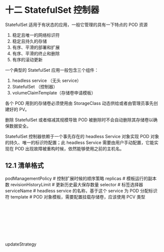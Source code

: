 
十二 StatefulSet 控制器
=======================

StatefulSet 适用于有状态的应用，一般它管理的具有一下特点的 POD 资源

1. 稳定且唯一的网络标识符
2. 稳定且持久的存储
3. 有序、平滑的部署和扩展
4. 有序、平滑的终止和删除
5. 有序的滚动更新

一个典型的 StatefulSet 应用一般包含三个组件：

1. headless service （无头 service）
2. StatefulSet （控制器）
3. volumeClaimTemplate（存储卷申请模板）

各个 POD 用到的存储卷必须使用由 StorageClass
动态供给或者由管理员事先创建好的 PV。

删除 StatefulSet 或者缩减其规模导致 POD
被删除时不会自动删除其存储卷以确保数据安全。

StatefulSet 控制器依赖于一个事先存在的 headless Service 对象实现 POD
对象的持久、唯一的标识符配置；此 headless Service
需要由用户手动配置，它能实现在 POD
出现故障被重构时候，依然能够使用之前的主机名。

12.1 清单格式
-------------



   podManagementPolicy    <string>      # 控制扩展时候的顺序策略
   replicas               <integer>     # 模板运行的副本数
   revisionHistoryLimit   <integer>     # 更新历史最大保存数量
   selector               <Object>      # 标签选择器
   serviceName            <string>      # headless service 的名称，基于这个 service 为 POD 分配标识符
   template               <Object>      # POD 对象模板，需要配置挂载存储卷，应该使用 PCV 类型
   updateStrategy         <Object>      # StatefulSet 更新策略
   volumeClaimTemplates   <[]Object>    # pvs 的列表

-  POD 关联使用 PVC 逻辑

每个 POD 中应该定义一个 PVC 类型的 volume ，这个 PVC 类型的 volume
应该关联到一个当前同一个名称空间的 PVC，这个 PVC 应该关联到集群级别的 PV
上。

statefullset 会为 POD 自动创建 PVC 类型的 Volume ，并且在 POD
所在的名称空间中自动创建 PVC。

在 StatefulSet 中，每一个 POD
的名字是固定且唯一的，即有序的数字来标识，例如：web-0 挂了，重建的 POD
还叫做 web-0。

访问 Service
时候的格式：\ :math:`(servicename).`\ (namespace).svc.cluster.local，这个无头
Service 名字在解析时，解析为 POD 名称的别名。

headless 能保证，对 service 的访问能够解析为 POD
IP，但是现在需要标识的是每个 POD 的名字，所以，只需要在 Service 前加上
POD 的名称即可。

例如：pod 名称为 web-0，服务名为：myapp，那么访问这个 POD 就使用



   web-0.myapp.default.svc.cluster.local

12.2 创建 NFS PV
----------------



   apiVersion: v1
   kind: PersistentVolume
   metadata:
     name: pv-001
     labels:
       name: pv001
   spec:
     accessModes:
       - ReadWriteMany
       - ReadWriteOnce
     capacity:
       storage: 5Gi
     nfs:
       path: /data/volumes/v1
       server: 172.16.100.104
   ---

   apiVersion: v1
   kind: PersistentVolume
   metadata:
     name: pv-002
     labels:
       name: pv003
   spec:
     accessModes:
       - ReadWriteMany
       - ReadWriteOnce
     capacity:
       storage: 5Gi
     nfs:
       path: /data/volumes/v2
       server: 172.16.100.104

   ---

   apiVersion: v1
   kind: PersistentVolume
   metadata:
     name: pv-003
     labels:
       name: pv003
   spec:
     accessModes:
       - ReadWriteMany
       - ReadWriteOnce
     capacity:
       storage: 5Gi
     nfs:
       path: /data/volumes/v3
       server: 172.16.100.104

   ---

   apiVersion: v1
   kind: PersistentVolume
   metadata:
     name: pv-004
     labels:
       name: pv004
   spec:
     accessModes:
       - ReadWriteMany
       - ReadWriteOnce
     capacity:
       storage: 10Gi
     nfs:
       path: /data/volumes/v4
       server: 172.16.100.104

   ---

   apiVersion: v1
   kind: PersistentVolume
   metadata:
     name: pv-005
     labels:
       name: pv005
   spec:
     accessModes:
       - ReadWriteMany
       - ReadWriteOnce
     capacity:
       storage: 10Gi
     nfs:
       path: /data/volumes/v5
       server: 172.16.100.104

12.3 创建 statefulSet
---------------------



   apiVersion: v1
   kind: Service
   metadata:
     name: myapp
     labels:
       app: myapp
   spec:
     ports:
       - port: 80
         name: web
     clusterIP: None
     selector:
       app: myapp-pod

   ---
   apiVersion: apps/v1
   kind: StatefulSet
   metadata:
     name: myapp
   spec:
     serviceName: myapp
     replicas: 3
     selector:
       matchLabels:
         app: myapp-pod
     template:
       metadata:
         labels:
           app: myapp-pod
       spec:
         containers:
           - name: myapp
             image: ikubernetes/myapp:v1
             ports:
               - containerPort: 80
                 name: web
             volumeMounts:
               - name: myappdata
                 mountPath: /usr/share/nginx/html
     volumeClaimTemplates:
       - metadata:
           name: myappdata
         spec:
           accessModes:
             - ReadWriteOnce
           resources:
             requests:
               storage: 5Gi

-  访问 pod



   pod_name.service_name.ns_name.svc.cluster.local

12.4 扩容和升级
---------------

-  扩容和缩容



   kubectl scale sts myapp --replicas=5

-  升级策略，kubectl explain
   sts.spec.updateStrategy.rollingUpdate.partition



   可以实现金丝雀发布，首先仅仅更新大于等于多少的部分，然后更新大于 0 的，就可以全部更新了
   kubectl patch sta myapp -p '{"spec":{"updateStrategy":{"rollingUpdate":{"partition":4}}}}'



   kubectl set image statefulset/myapp myapp=ikubernetes/myapp:v2kubectl 



    kubectl patch sta myapp -p '{"spec":{"updateStrategy":{"rollingUpdate":{"partition":0}}}}'
